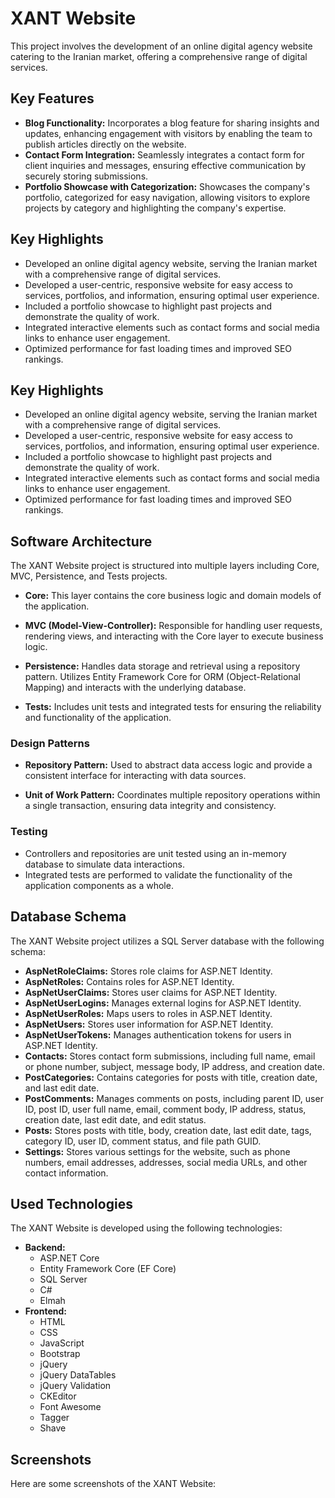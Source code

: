 # XANT Website

This project involves the development of an online digital agency website catering to the Iranian market, offering a comprehensive range of digital services.

## Key Features

- **Blog Functionality:** Incorporates a blog feature for sharing insights and updates, enhancing engagement with visitors by enabling the team to publish articles directly on the website.
- **Contact Form Integration:** Seamlessly integrates a contact form for client inquiries and messages, ensuring effective communication by securely storing submissions.
- **Portfolio Showcase with Categorization:** Showcases the company's portfolio, categorized for easy navigation, allowing visitors to explore projects by category and highlighting the company's expertise.


## Key Highlights

- Developed an online digital agency website, serving the Iranian market with a comprehensive range of digital services.
- Developed a user-centric, responsive website for easy access to services, portfolios, and information, ensuring optimal user experience.
- Included a portfolio showcase to highlight past projects and demonstrate the quality of work.
- Integrated interactive elements such as contact forms and social media links to enhance user engagement.
- Optimized performance for fast loading times and improved SEO rankings.

## Key Highlights

- Developed an online digital agency website, serving the Iranian market with a comprehensive range of digital services.
- Developed a user-centric, responsive website for easy access to services, portfolios, and information, ensuring optimal user experience.
- Included a portfolio showcase to highlight past projects and demonstrate the quality of work.
- Integrated interactive elements such as contact forms and social media links to enhance user engagement.
- Optimized performance for fast loading times and improved SEO rankings.

## Software Architecture

The XANT Website project is structured into multiple layers including Core, MVC, Persistence, and Tests projects.

- **Core:** This layer contains the core business logic and domain models of the application.
  
- **MVC (Model-View-Controller):** Responsible for handling user requests, rendering views, and interacting with the Core layer to execute business logic.
  
- **Persistence:** Handles data storage and retrieval using a repository pattern. Utilizes Entity Framework Core for ORM (Object-Relational Mapping) and interacts with the underlying database.
  
- **Tests:** Includes unit tests and integrated tests for ensuring the reliability and functionality of the application.
  
### Design Patterns

- **Repository Pattern:** Used to abstract data access logic and provide a consistent interface for interacting with data sources.
  
- **Unit of Work Pattern:** Coordinates multiple repository operations within a single transaction, ensuring data integrity and consistency.

### Testing

- Controllers and repositories are unit tested using an in-memory database to simulate data interactions. 
- Integrated tests are performed to validate the functionality of the application components as a whole.

## Database Schema

The XANT Website project utilizes a SQL Server database with the following schema:

- **AspNetRoleClaims:** Stores role claims for ASP.NET Identity.
- **AspNetRoles:** Contains roles for ASP.NET Identity.
- **AspNetUserClaims:** Stores user claims for ASP.NET Identity.
- **AspNetUserLogins:** Manages external logins for ASP.NET Identity.
- **AspNetUserRoles:** Maps users to roles in ASP.NET Identity.
- **AspNetUsers:** Stores user information for ASP.NET Identity.
- **AspNetUserTokens:** Manages authentication tokens for users in ASP.NET Identity.
- **Contacts:** Stores contact form submissions, including full name, email or phone number, subject, message body, IP address, and creation date.
- **PostCategories:** Contains categories for posts with title, creation date, and last edit date.
- **PostComments:** Manages comments on posts, including parent ID, user ID, post ID, user full name, email, comment body, IP address, status, creation date, last edit date, and edit status.
- **Posts:** Stores posts with title, body, creation date, last edit date, tags, category ID, user ID, comment status, and file path GUID.
- **Settings:** Stores various settings for the website, such as phone numbers, email addresses, addresses, social media URLs, and other contact information.

## Used Technologies

The XANT Website is developed using the following technologies:

- **Backend:**
   - ASP.NET Core
   - Entity Framework Core (EF Core)
   - SQL Server
   - C#
   - Elmah
- **Frontend:**
   - HTML
   - CSS
   - JavaScript
   - Bootstrap
   - jQuery
   - jQuery DataTables
   - jQuery Validation
   - CKEditor
   - Font Awesome
   - Tagger
   - Shave

## Screenshots

Here are some screenshots of the XANT Website:

